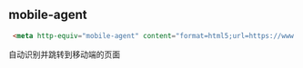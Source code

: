 ##  mobile-agent



```html
 <meta http-equiv="mobile-agent" content="format=html5;url=https://www.zhihu.com/">
```



自动识别并跳转到移动端的页面